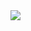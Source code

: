 <picture>
  <source
    srcset="https://github-readme-stats.vercel.app/api?username=C0APacketAnimation&show_icons=true&theme=dark"
    media="(prefers-color-scheme: dark)"
  />
  <source
    srcset="https://github-readme-stats.vercel.app/api?username=C0APacketAnimation&show_icons=true"
    media="(prefers-color-scheme: light), (prefers-color-scheme: no-preference)"
  />
  <img src="https://github-readme-stats.vercel.app/api?username=C0APacketAnimation&show_icons=true" />
</picture>
